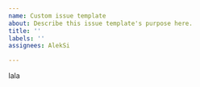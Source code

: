 ```yaml
---
name: Custom issue template
about: Describe this issue template's purpose here.
title: ''
labels: ''
assignees: AlekSi

---
```


lala
